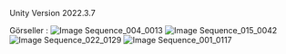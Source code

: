 Unity Version 2022.3.7

Görseller :
![Image Sequence_004_0013](https://github.com/Canselkarabulut/EcoDefense/assets/90397911/a710383d-1206-4e58-bac9-288a2685503c)
![Image Sequence_015_0042](https://github.com/Canselkarabulut/EcoDefense/assets/90397911/3c42e853-caff-470f-a8b9-16d1f7ecb27f)
![Image Sequence_022_0129](https://github.com/Canselkarabulut/EcoDefense/assets/90397911/3a6f6487-f3d5-4369-8aee-603e6c017a03)
![Image Sequence_001_0117](https://github.com/Canselkarabulut/EcoDefense/assets/90397911/11e786e1-39e9-4d5f-b393-be41cc43b8a9)

